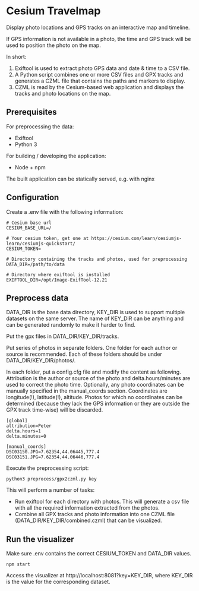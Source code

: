 # Cesium Travelmap

Display photo locations and GPS tracks on an interactive map and timeline.

If GPS information is not available in a photo, the time and GPS track will be used to position the photo on the map.

In short:
1. Exiftool is used to extract photo GPS data and date & time to a CSV file.
2. A Python script combines one or more CSV files and GPX tracks and generates a CZML file that contains the paths and markers to display.
3. CZML is read by the Cesium-based web application and displays the tracks and photo locations on the map.

## Prerequisites

For preprocessing the data:
* Exiftool
* Python 3

For building / developing the application:
 * Node + npm

The built application can be statically served, e.g. with nginx

## Configuration

Create a .env file with the following information:

```
# Cesium base url
CESIUM_BASE_URL=/

# Your cesium token, get one at https://cesium.com/learn/cesiumjs-learn/cesiumjs-quickstart/
CESIUM_TOKEN=

# Directory containing the tracks and photos, used for preprocessing
DATA_DIR=/path/to/data

# Directory where exiftool is installed
EXIFTOOL_DIR=/opt/Image-ExifTool-12.21
```

## Preprocess data

DATA_DIR is the base data directory, KEY_DIR is used to support multiple datasets on the same server. The name of KEY_DIR can be anything and can be generated randomly to make it harder to find.

Put the gpx files in DATA_DIR/KEY_DIR/tracks.

Put series of photos in separate folders. One folder for each author or source is recommended. Each of these folders should be under DATA_DIR/KEY_DIR/photos/.

In each folder, put a config.cfg file and modify the content as following. Attribution is the author or source of the photo and delta.hours/minutes are used to correct the photo time. Optionally, any photo coordinates can be manually specified in the manual_coords section. Coordinates are longitude(!), latitude(!), altitude. Photos for which no coordinates can be determined (because they lack the GPS information or they are outside the GPX track time-wise) will be discarded.

```
[global]
attribution=Peter
delta.hours=1
delta.minutes=0

[manual_coords]
DSC03150.JPG=7.62354,44.06445,777.4
DSC03151.JPG=7.62354,44.06446,777.4
```

Execute the preprocessing script:
```
python3 preprocess/gpx2czml.py key
```
This will perform a number of tasks:
* Run exiftool for each directory with photos. This will generate a csv file with all the required information extracted from the photos.
* Combine all GPX tracks and photo information into one CZML file (DATA_DIR/KEY_DIR/combined.czml) that can be visualized.

## Run the visualizer

Make sure .env contains the correct CESIUM_TOKEN and DATA_DIR values.

```
npm start
```

Access the visualizer at http://localhost:8081?key=KEY_DIR, where KEY_DIR is the value for the corresponding dataset.
